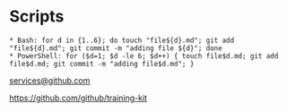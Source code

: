 # Scripts
    * Bash: for d in {1..6}; do touch "file${d}.md"; git add "file${d}.md"; git commit -m "adding file ${d}"; done
    * PowerShell: for ($d=1; $d -le 6; $d++) { touch file$d.md; git add file$d.md; git commit -m "adding file$d.md"; }

services@github.com

https://github.com/github/training-kit
